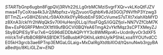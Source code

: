 $START$bGnp6ugbn8FgpQVj3RVh22tLLg0rbMCMziSvgrFXQr+vkLKoQtFJZVmwa4TyCoXraa4k3Jr2jMbpfxz+VgZjvuor/GghbKv8Jd3GOj7tNVfhP3Yzwg3BTTmZL+vG8HZ6/shLr59AXhXk0YyR6obEnFS9CcVumeS7sTXt7xIahXbMYDz8XnA3/ckIYr2hWqQkSv7IXHuHenj0LLq//fosFQgS/iGQZfjol+NN7VZfCbM7KBw+EsP6GRFPMmOX1tfIl9ufBGCVl0BQYeA6TmgA2vYkfMqz3sCPTXMeyZJSbyBQPlESy1Fsr7x6+QS96dEDDbAQPrYY3c8WMRpnKi+Ucdn9yvOr3dXF5mVckTnFsfbBORBPASB1DKT5dBusbKPGKhiLskthUyIkPShkLxoa1IYOUfvdCCE05kH3grcb3ae6PTnp3EMGaLGLaig+MxDaIRgXtdtbXlOd/tQsnuNwb3rgyBAaBedtjo/8KLiGLZw=$END$
